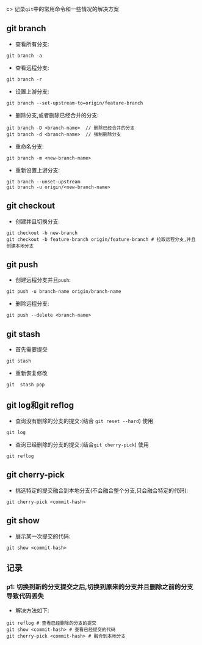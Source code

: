 c> 记录`git`中的常用命令和一些情况的解决方案
## git branch
- 查看所有分支:
```
git branch -a
```
- 查看远程分支:
```
git branch -r
```
- 设置上游分支:
```
git branch --set-upstream-to=origin/feature-branch
```
- 删除分支,或者删除已经合并的分支:
```
git branch -D <branch-name>  // 删除已经合并的分支
git branch -d <branch-name>  // 强制删除分支
```
- 重命名分支:
```
git branch -m <new-branch-name>
```
- 重新设置上游分支:
```
git branch --unset-upstream
git branch -u origin/<new-branch-name>
```
## git checkout
- 创建并且切换分支:
```
git checkout -b new-branch
git checkout -b feature-branch origin/feature-branch # 拉取远程分支,并且创建本地分支
```
## git push
- 创建远程分支并且`push`:
```
git push -u branch-name origin/branch-name
```
- 删除远程分支:
```
git push --delete <branch-name>
```
## git stash
- 首先需要提交
```
git stash
```
- 重新恢复修改
```
git  stash pop
```

## git log和git reflog
- 查询没有删除的分支的提交:(结合 `git reset --hard`) 使用
```
git log
```
- 查询已经删除的分支的提交:(结合`git cherry-pick`) 使用
```
git reflog
```
## git cherry-pick
- 挑选特定的提交融合到本地分支(不会融合整个分支,只会融合特定的代码):
```
git cherry-pick <commit-hash>
```
## git show
- 展示某一次提交的代码:
```
git show <commit-hash>
```
## 记录
### p1: 切换到新的分支提交之后,切换到原来的分支并且删除之前的分支导致代码丢失
- 解决方法如下:
```
git reflog # 查看已经删除的分支的提交
git show <commit-hash> # 查看已经提交的代码
git cherry-pick <commit-hash> # 融合到本地分支
```
